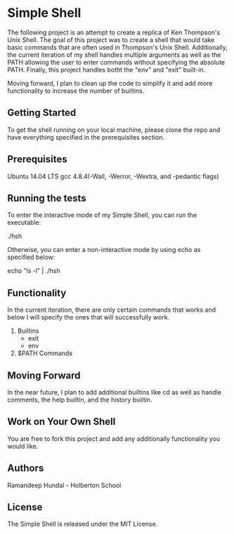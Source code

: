 # Simple Shell

The following project is an attempt to create a replica of Ken Thompson's Unix
Shell. The goal of this project was to create a shell that would take basic
commands that are often used in Thompson's Unix Shell. Additionally, the current
iteration of my shell handles multiple arguments as well as the PATH allowing
the user to enter commands without specifying the absolute PATH. Finally,
this project handles botht the "env" and "exit" built-in.

Moving forward, I plan to clean up the code to simplify it and add more
functionality to increase the number of builtins.

## Getting Started

To get the shell running on your local machine, please clone the repo and have
everything specified in the prerequisites section.

## Prerequisites

Ubuntu 14.04 LTS
gcc 4.8.4(-Wall, -Werror, -Wextra, and -pedantic flags)

## Running the tests

To enter the interactive mode of my Simple Shell, you can run the executable:

./hsh

Otherwise, you can enter a non-interactive mode by using echo as specified
below:

echo "ls -l" | ./hsh

## Functionality

In the current iteration, there are only certain commands that works and below I
will specify the ones that will successfully work.

1. Builtins
	* exit
	* env
2. $PATH Commands

## Moving Forward

In the near future, I plan to add additional builtins like cd as well as handle
comments, the help builtin, and the history builtin.

## Work on Your Own Shell

You are free to fork this project and add any additionally functionality you
would like.

## Authors

Ramandeep Hundal - Holberton School

## License

The Simple Shell is released under the MIT License.
